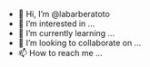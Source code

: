 - 👋 Hi, I’m @labarberatoto
- 👀 I’m interested in ...
- 🌱 I’m currently learning ...
- 💞️ I’m looking to collaborate on ...
- 📫 How to reach me ...

<!---
labarberatoto/labarberatoto is a ✨ special ✨ repository because its `README.md` (this file) appears on your GitHub profile.
You can click the Preview link to take a look at your changes.
--->
